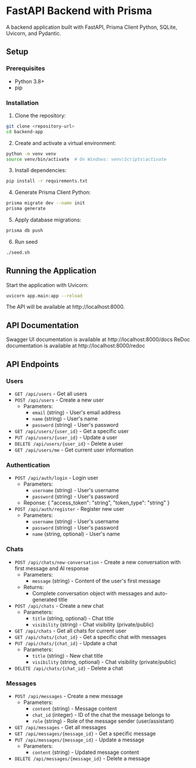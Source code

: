 # FastAPI Backend with Prisma

A backend application built with FastAPI, Prisma Client Python, SQLite, Uvicorn, and Pydantic.

## Setup

### Prerequisites
- Python 3.8+
- pip

### Installation

1. Clone the repository:
```bash
git clone <repository-url>
cd backend-app
```

2. Create and activate a virtual environment:
```bash
python -m venv venv
source venv/bin/activate  # On Windows: venv\Scripts\activate
```

3. Install dependencies:
```bash
pip install -r requirements.txt
```

4. Generate Prisma Client Python:
```bash
prisma migrate dev --name init
prisma generate
```

5. Apply database migrations:
```bash
prisma db push
```

6. Run seed
```bash
./seed.sh
```


## Running the Application

Start the application with Uvicorn:
```bash
uvicorn app.main:app --reload
```

The API will be available at http://localhost:8000.

## API Documentation

Swagger UI documentation is available at http://localhost:8000/docs
ReDoc documentation is available at http://localhost:8000/redoc

## API Endpoints

### Users
- `GET /api/users` - Get all users
- `POST /api/users` - Create a new user
  - Parameters:
    - `email` (string) - User's email address
    - `name` (string) - User's name
    - `password` (string) - User's password
- `GET /api/users/{user_id}` - Get a specific user
- `PUT /api/users/{user_id}` - Update a user
- `DELETE /api/users/{user_id}` - Delete a user
- `GET /api/users/me` - Get current user information

### Authentication
- `POST /api/auth/login` - Login user
  - Parameters:
    - `username` (string) - User's username
    - `password` (string) - User's password
  - Reponse:
    {
      "access_token": "string",
      "token_type": "string"
    }
- `POST /api/auth/register` - Register new user
  - Parameters:
    - `username` (string) - User's username
    - `password` (string) - User's password
    - `name` (string, optional) - User's name

### Chats
- `POST /api/chats/new-conversation` - Create a new conversation with first message and AI response
  - Parameters:
    - `message` (string) - Content of the user's first message
  - Returns:
    - Complete conversation object with messages and auto-generated title
- `POST /api/chats` - Create a new chat
  - Parameters:
    - `title` (string, optional) - Chat title
    - `visibility` (string) - Chat visibility (private/public)
- `GET /api/chats` - Get all chats for current user
- `GET /api/chats/{chat_id}` - Get a specific chat with messages
- `PUT /api/chats/{chat_id}` - Update a chat
  - Parameters:
    - `title` (string) - New chat title
    - `visibility` (string, optional) - Chat visibility (private/public)
- `DELETE /api/chats/{chat_id}` - Delete a chat

### Messages
- `POST /api/messages` - Create a new message
  - Parameters:
    - `content` (string) - Message content
    - `chat_id` (integer) - ID of the chat the message belongs to
    - `role` (string) - Role of the message sender (user/assistant)
- `GET /api/messages` - Get all messages
- `GET /api/messages/{message_id}` - Get a specific message
- `PUT /api/messages/{message_id}` - Update a message
  - Parameters:
    - `content` (string) - Updated message content
- `DELETE /api/messages/{message_id}` - Delete a message


